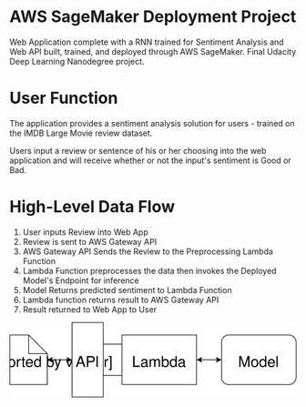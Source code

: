# AWS SageMaker Deployment Project

Web Application complete with a RNN trained for Sentiment Analysis and Web API built, trained, and deployed through AWS SageMaker. Final Udacity Deep Learning Nanodegree project.

# User Function
The application provides a sentiment analysis solution for users - trained on the IMDB Large Movie review dataset.

Users input a review or sentence of his or her choosing into the web application and will receive whether or not the input's sentiment is Good or Bad.

# High-Level Data Flow
1. User inputs Review into Web App
2. Review is sent to AWS Gateway API
3. AWS Gateway API Sends the Review to the Preprocessing Lambda Function
4. Lambda Function preprocesses the data then invokes the Deployed Model's Endpoint for inference
5. Model Returns predicted sentiment to Lambda Function
6. Lambda function returns result to AWS Gateway API
7. Result returned to Web App to User

<img src="./Web App Diagram.svg">